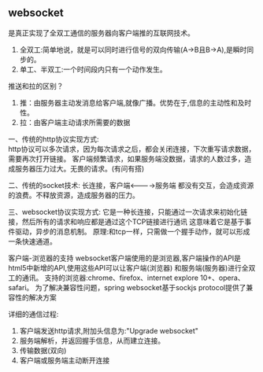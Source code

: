 ## websocket  
是真正实现了全双工通信的服务器向客户端推的互联网技术。  
1. 全双工:简单地说，就是可以同时进行信号的双向传输(A->B且B->A),是瞬时同步的。  
2. 单工、半双工:一个时间段内只有一个动作发生。

推送和拉的区别？  
1. 推：由服务器主动发消息给客户端,就像广播。优势在于,信息的主动性和及时性。
2. 拉：由客户端主动请求所需要的数据  

一、传统的http协议实现方式:  
http协议可以多次请求，因为每次请求之后，都会关闭连接，下次重写请求数据，需要再次打开链接。
客户端频繁请求，如果服务端没数据，请求的人数过多，造成服务器压力过大。无畏的请求。(有问有搭)  

二、传统的socket技术:
长连接，客户端<---->服务端
都没有交互，会造成资源的浪费。不释放资源，造成服务器的压力。

三、websocket协议实现方式:
它是一种长连接，只能通过一次请求来初始化链接，然后所有的请求和响应都是通过这个TCP链接进行通讯
这意味着它是基于事件驱动，异步的消息机制。
原理:和tcp一样，只需做一个握手动作，就可以形成一条快速通道。

客户端-浏览器的支持
websocket客户端使用的是浏览器,客户端操作的API是html5中新增的API,使用这些API可以让客户端(浏览器)
和服务端(服务器)进行全双工的通讯。
支持的浏览器:chrome、firefox、internet explore 10+、opera、safari。
为了解决兼容性问题，spring websocket基于sockjs protocol提供了兼容性的解决方案

详细的通信过程:
1. 客户端发送http请求,附加头信息为:"Upgrade websocket"  
2. 服务端解析，并返回握手信息，从而建立连接。  
3. 传输数据(双向)  
4. 客户端或服务端主动断开连接